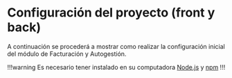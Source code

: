 # Configuración del proyecto (front y back)

A continuación se procederá a mostrar como realizar la configuración inicial del módulo de Facturación y Autogestión.

!!!warning
Es necesario tener instalado en su computadora [Node.js](https://nodejs.org/es/) y [npm](https://nodejs.org/es/)
!!!

